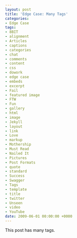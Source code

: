 ```yaml
---
layout: post
title: 'Edge Case: Many Tags'
categories:
- Edge Case
tags:
- 8BIT
- alignment
- Articles
- captions
- categories
- chat
- comments
- content
- css
- dowork
- edge case
- embeds
- excerpt
- Fail
- featured image
- FTW
- Fun
- gallery
- html
- image
- Jekyll
- layout
- link
- Love
- markup
- Mothership
- Must Read
- Nailed It
- Pictures
- Post Formats
- quote
- standard
- Success
- Swagger
- Tags
- template
- title
- twitter
- Unseen
- video
- YouTube
date: 2009-06-01 00:00:00 +0000
---
```


This post has many tags.